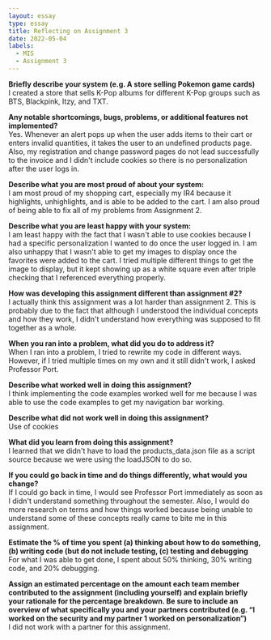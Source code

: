 ```yaml
---
layout: essay
type: essay
title: Reflecting on Assignment 3
date: 2022-05-04
labels:
  - MIS 
  - Assignment 3
---
```


<strong>Briefly describe your system (e.g. A store selling Pokemon game cards)</strong><br>
I created a store that sells K-Pop albums for different K-Pop groups such as BTS, Blackpink, Itzy, and TXT. 

<strong>Any notable shortcomings, bugs, problems, or additional features not implemented?</strong><br>
Yes. Whenever an alert pops up when the user adds items to their cart or enters invalid quantities, it takes the user to an undefined products page. Also, my registration and change password pages do not lead successfully to the invoice and I didn't include cookies so there is no personalization after the user logs in. 

<strong>Describe what you are most proud of about your system:</strong><br>
I am most proud of my shopping cart, especially my IR4 because it highlights, unhighlights, and is able to be added to the cart. I am also proud of being able to fix all of my problems from Assignment 2. 

<strong>Describe what you are least happy with your system:</strong><br>
I am least happy with the fact that I wasn't able to use cookies because I had a specific personalization I wanted to do once the user logged in. I am also unhappy that I wasn't able to get my images to display once the favorites were added to the cart. I tried multiple different things to get the image to display, but it kept showing up as a white square even after triple checking that I referenced everything properly. 

<strong>How was developing this assignment different than assignment #2?</strong><br>
I actually think this assignment was a lot harder than assignment 2. This is probably due to the fact that although I understood the individual concepts and how they work, I didn't understand how everything was supposed to fit together as a whole. 

<strong>When you ran into a problem, what did you do to address it?</strong><br>
When I ran into a problem, I tried to rewrite my code in different ways. However, if I tried multiple times on my own and it still didn't work, I asked Professor Port. 

<strong>Describe what worked well in doing this assignment?</strong><br>
I think implementing the code examples worked well for me because I was able to use the code examples to get my navigation bar working.

<strong>Describe what did not work well in doing this assignment?</strong><br>
Use of cookies

<strong>What did you learn from doing this assignment?</strong><br>
I learned that we didn't have to load the products_data.json file as a script source because we were using the loadJSON to do so.  

<strong>If you could go back in time and do things differently, what would you change?</strong><br>
If I could go back in time, I would see Professor Port immediately as soon as I didn't understand something throughout the semester. Also, I would do more research on terms and how things worked because being unable to understand some of these concepts really came to bite me in this assignment.

<strong>Estimate the % of time you spent (a) thinking about how to do something, (b) writing code (but do not include testing, (c) testing and debugging</strong><br>
For what I was able to get done, I spent about 50% thinking, 30% writing code, and 20% debugging.

<strong>Assign an estimated percentage on the amount each team member contributed to the assignment (including yourself) and explain briefly your rationale for the percentage breakdown. Be sure to include an overview of what specifically you and your partners contributed (e.g. “I worked on the security and my partner 1 worked on personalization”)</strong><br>
I did not work with a partner for this assignment. 
